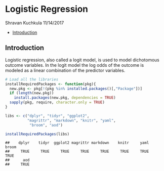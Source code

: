 Logistic Regression
================
Shravan Kuchkula
11/14/2017

-   [Introduction](#introduction)

Introduction
------------

Logistic regression, also called a logit model, is used to model dichotomous outcome variables. In the logit model the log odds of the outcome is modeled as a linear combination of the predictor variables.

``` r
# Load all the libraries
installRequiredPackages <- function(pkg){
  new.pkg <- pkg[!(pkg %in% installed.packages()[,"Package"])]
  if (length(new.pkg))
    install.packages(new.pkg, dependencies = TRUE)
  sapply(pkg, require, character.only = TRUE)
}

libs <- c("dplyr", "tidyr", "ggplot2",
          "magrittr", "markdown", "knitr", "yaml",
           "broom", "aod")

installRequiredPackages(libs)
```

    ##    dplyr    tidyr  ggplot2 magrittr markdown    knitr     yaml    broom 
    ##     TRUE     TRUE     TRUE     TRUE     TRUE     TRUE     TRUE     TRUE 
    ##      aod 
    ##     TRUE
